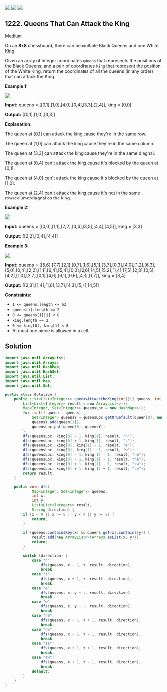 [![](https://img.shields.io/github/stars/javadev/LeetCode-in-Java?label=Stars&style=flat-square)](https://github.com/javadev/LeetCode-in-Java)
[![](https://img.shields.io/github/forks/javadev/LeetCode-in-Java?label=Fork%20me%20on%20GitHub%20&style=flat-square)](https://github.com/javadev/LeetCode-in-Java/fork)
[![](https://img.shields.io/badge/-LeetCode%20in%20Kotlin-blue?style=flat-square)](https://github.com/javadev/LeetCode-in-Kotlin)

## 1222\. Queens That Can Attack the King

Medium

On an **8x8** chessboard, there can be multiple Black Queens and one White King.

Given an array of integer coordinates `queens` that represents the positions of the Black Queens, and a pair of coordinates `king` that represent the position of the White King, return the coordinates of all the queens (in any order) that can attack the King.

**Example 1:**

![](https://assets.leetcode.com/uploads/2019/10/01/untitled-diagram.jpg)

**Input:** queens = \[\[0,1],[1,0],[4,0],[0,4],[3,3],[2,4]], king = [0,0]

**Output:** [[0,1],[1,0],[3,3]]

**Explanation:** 

The queen at [0,1] can attack the king cause they're in the same row. 

The queen at [1,0] can attack the king cause they're in the same column. 

The queen at [3,3] can attack the king cause they're in the same diagnal. 

The queen at [0,4] can't attack the king cause it's blocked by the queen at [0,1].

The queen at [4,0] can't attack the king cause it's blocked by the queen at [1,0]. 

The queen at [2,4] can't attack the king cause it's not in the same row/column/diagnal as the king.

**Example 2:**

**![](https://assets.leetcode.com/uploads/2019/10/01/untitled-diagram-1.jpg)**

**Input:** queens = \[\[0,0],[1,1],[2,2],[3,4],[3,5],[4,4],[4,5]], king = [3,3]

**Output:** [[2,2],[3,4],[4,4]]

**Example 3:**

**![](https://assets.leetcode.com/uploads/2019/10/01/untitled-diagram-2.jpg)**

**Input:** queens = \[\[5,6],[7,7],[2,1],[0,7],[1,6],[5,1],[3,7],[0,3],[4,0],[1,2],[6,3],[5,0],[0,4],[2,2],[1,1],[6,4],[5,4],[0,0],[2,6],[4,5],[5,2],[1,4],[7,5],[2,3],[0,5],[4,2],[1,0],[2,7],[0,1],[4,6],[6,1],[0,6],[4,3],[1,7]], king = [3,4]

**Output:** [[2,3],[1,4],[1,6],[3,7],[4,3],[5,4],[4,5]]

**Constraints:**

*   `1 <= queens.length <= 63`
*   `queens[i].length == 2`
*   `0 <= queens[i][j] < 8`
*   `king.length == 2`
*   `0 <= king[0], king[1] < 8`
*   At most one piece is allowed in a cell.

## Solution

```java
import java.util.ArrayList;
import java.util.Arrays;
import java.util.HashMap;
import java.util.HashSet;
import java.util.List;
import java.util.Map;
import java.util.Set;

public class Solution {
    public List<List<Integer>> queensAttacktheKing(int[][] queens, int[] king) {
        List<List<Integer>> result = new ArrayList<>();
        Map<Integer, Set<Integer>> queensLoc = new HashMap<>();
        for (int[] queen : queens) {
            Set<Integer> queensY = queensLoc.getOrDefault(queen[0], new HashSet<>());
            queensY.add(queen[1]);
            queensLoc.put(queen[0], queensY);
        }
        dfs(queensLoc, king[0] - 1, king[1], result, "n");
        dfs(queensLoc, king[0] + 1, king[1], result, "s");
        dfs(queensLoc, king[0], king[1] + 1, result, "e");
        dfs(queensLoc, king[0], king[1] - 1, result, "w");
        dfs(queensLoc, king[0] - 1, king[1] - 1, result, "nw");
        dfs(queensLoc, king[0] - 1, king[1] + 1, result, "ne");
        dfs(queensLoc, king[0] + 1, king[1] - 1, result, "sw");
        dfs(queensLoc, king[0] + 1, king[1] + 1, result, "se");
        return result;
    }

    public void dfs(
            Map<Integer, Set<Integer>> queens,
            int x,
            int y,
            List<List<Integer>> result,
            String direction) {
        if (x < 0 || x >= 8 || y < 0 || y >= 8) {
            return;
        }

        if (queens.containsKey(x) && queens.get(x).contains(y)) {
            result.add(new ArrayList<>(Arrays.asList(x, y)));
            return;
        }

        switch (direction) {
            case "n":
                dfs(queens, x - 1, y, result, direction);
                break;
            case "s":
                dfs(queens, x + 1, y, result, direction);
                break;
            case "e":
                dfs(queens, x, y + 1, result, direction);
                break;
            case "w":
                dfs(queens, x, y - 1, result, direction);
                break;
            case "ne":
                dfs(queens, x - 1, y + 1, result, direction);
                break;
            case "nw":
                dfs(queens, x - 1, y - 1, result, direction);
                break;
            case "se":
                dfs(queens, x + 1, y + 1, result, direction);
                break;
            case "sw":
                dfs(queens, x + 1, y - 1, result, direction);
                break;
            default:
        }
    }
}
```